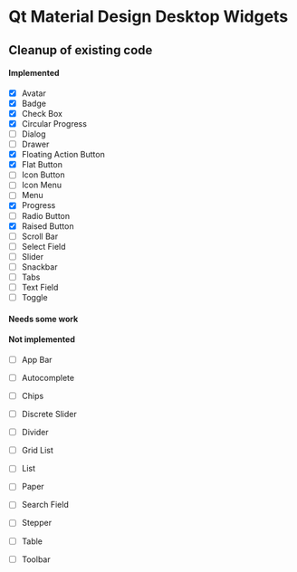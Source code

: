 # Qt Material Design Desktop Widgets

## Cleanup of existing code

#### Implemented

- [x] Avatar
- [x] Badge
- [x] Check Box
- [x] Circular Progress
- [ ] Dialog
- [ ] Drawer
- [x] Floating Action Button
- [x] Flat Button
- [ ] Icon Button
- [ ] Icon Menu
- [ ] Menu
- [x] Progress
- [ ] Radio Button
- [x] Raised Button
- [ ] Scroll Bar
- [ ] Select Field
- [ ] Slider
- [ ] Snackbar
- [ ] Tabs
- [ ] Text Field
- [ ] Toggle

#### Needs some work

#### Not implemented

- [ ] App Bar
- [ ] Autocomplete
- [ ] Chips
- [ ] Discrete Slider
- [ ] Divider
- [ ] Grid List
- [ ] List
- [ ] Paper
- [ ] Search Field
- [ ] Stepper
- [ ] Table
- [ ] Toolbar

